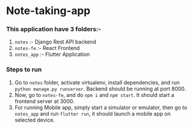 # Note-taking-app

### This application have 3 folders:-
1. `notes` :- Django Rest API backend
2. `notes-fe` :- React Frontend
3. `notes_app` :- Flutter Application


### Steps to run
1. Go to `notes` folder, activate virtualenv, install dependencies, and run `python manage.py runserver`. Backend should be running at port 8000.
2. Now, go to `notes-fe`, and do `npm i` and `npm start`. It should start a frontend server at 3000.
3. For running Mobile app, simply start a simulator or emulator, then go to `notes_app` and run `flutter run`, it should launch a mobile app on selected device.
